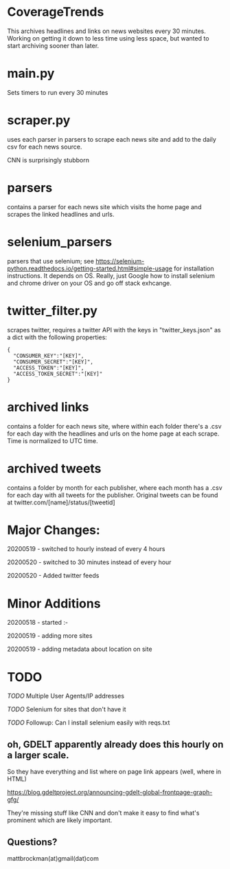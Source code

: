 # CoverageTrends
This archives headlines and links on news websites every 30 minutes. Working on getting it down to less time using less space, but wanted to start archiving sooner than later.

# main.py
Sets timers to run every 30 minutes

# scraper.py
uses each parser in parsers to scrape each news site and add to the daily csv for each news source.

CNN is surprisingly stubborn

# parsers
contains a parser for each news site which visits the home page and scrapes the linked headlines and urls.

# selenium_parsers
parsers that use selenium; see https://selenium-python.readthedocs.io/getting-started.html#simple-usage for installation instructions. It depends on OS. Really, just Google how to install selenium and chrome driver on your OS and go off stack exhcange.

# twitter_filter.py
scrapes twitter, requires a twitter API with the keys in "twitter_keys.json" as a dict with the following properties:
```
{
  "CONSUMER_KEY":"[KEY]",
  "CONSUMER_SECRET":"[KEY]",
  "ACCESS_TOKEN":"[KEY]",
  "ACCESS_TOKEN_SECRET":"[KEY]"
}

```

# archived links
contains a folder for each news site, where within each folder there's a .csv for each day with the headlines and urls on the home page at each scrape. Time is normalized to UTC time.

# archived tweets
contains a folder by month for each publisher, where each month has a .csv for each day with all tweets for the publisher. Original tweets can be found at twitter.com/[name]/status/[tweetid]


# Major Changes:
20200519 - switched to hourly instead of every 4 hours

20200520 - switched to 30 minutes instead of every hour

20200520 - Added twitter feeds


# Minor Additions

20200518 - started :-

20200519 - adding more sites

20200519 - adding metadata about location on site


# TODO

_TODO_ Multiple User Agents/IP addresses

_TODO_ Selenium for sites that don't have it

_TODO_ Followup: Can I install selenium easily with reqs.txt

## oh, GDELT apparently already does this hourly on a larger scale.

So they have everything and list where on page link appears (well, where in HTML)

https://blog.gdeltproject.org/announcing-gdelt-global-frontpage-graph-gfg/

They're missing stuff like CNN and don't make it easy to find what's prominent which are likely important.


## Questions?
mattbrockman(at)gmail(dat)com
